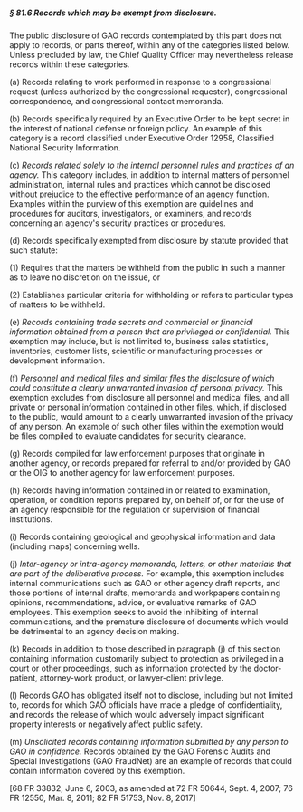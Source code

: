 ##### § 81.6 Records which may be exempt from disclosure. #####

The public disclosure of GAO records contemplated by this part does not apply to records, or parts thereof, within any of the categories listed below. Unless precluded by law, the Chief Quality Officer may nevertheless release records within these categories.

(a) Records relating to work performed in response to a congressional request (unless authorized by the congressional requester), congressional correspondence, and congressional contact memoranda.

(b) Records specifically required by an Executive Order to be kept secret in the interest of national defense or foreign policy. An example of this category is a record classified under Executive Order 12958, Classified National Security Information.

(c) *Records related solely to the internal personnel rules and practices of an agency.* This category includes, in addition to internal matters of personnel administration, internal rules and practices which cannot be disclosed without prejudice to the effective performance of an agency function. Examples within the purview of this exemption are guidelines and procedures for auditors, investigators, or examiners, and records concerning an agency's security practices or procedures.

(d) Records specifically exempted from disclosure by statute provided that such statute:

(1) Requires that the matters be withheld from the public in such a manner as to leave no discretion on the issue, or

(2) Establishes particular criteria for withholding or refers to particular types of matters to be withheld.

(e) *Records containing trade secrets and commercial or financial information obtained from a person that are privileged or confidential.* This exemption may include, but is not limited to, business sales statistics, inventories, customer lists, scientific or manufacturing processes or development information.

(f) *Personnel and medical files and similar files the disclosure of which could constitute a clearly unwarranted invasion of personal privacy.* This exemption excludes from disclosure all personnel and medical files, and all private or personal information contained in other files, which, if disclosed to the public, would amount to a clearly unwarranted invasion of the privacy of any person. An example of such other files within the exemption would be files compiled to evaluate candidates for security clearance.

(g) Records compiled for law enforcement purposes that originate in another agency, or records prepared for referral to and/or provided by GAO or the OIG to another agency for law enforcement purposes.

(h) Records having information contained in or related to examination, operation, or condition reports prepared by, on behalf of, or for the use of an agency responsible for the regulation or supervision of financial institutions.

(i) Records containing geological and geophysical information and data (including maps) concerning wells.

(j) *Inter-agency or intra-agency memoranda, letters, or other materials that are part of the deliberative process.* For example, this exemption includes internal communications such as GAO or other agency draft reports, and those portions of internal drafts, memoranda and workpapers containing opinions, recommendations, advice, or evaluative remarks of GAO employees. This exemption seeks to avoid the inhibiting of internal communications, and the premature disclosure of documents which would be detrimental to an agency decision making.

(k) Records in addition to those described in paragraph (j) of this section containing information customarily subject to protection as privileged in a court or other proceedings, such as information protected by the doctor-patient, attorney-work product, or lawyer-client privilege.

(l) Records GAO has obligated itself not to disclose, including but not limited to, records for which GAO officials have made a pledge of confidentiality, and records the release of which would adversely impact significant property interests or negatively affect public safety.

(m) *Unsolicited records containing information submitted by any person to GAO in confidence.* Records obtained by the GAO Forensic Audits and Special Investigations (GAO FraudNet) are an example of records that could contain information covered by this exemption.

[68 FR 33832, June 6, 2003, as amended at 72 FR 50644, Sept. 4, 2007; 76 FR 12550, Mar. 8, 2011; 82 FR 51753, Nov. 8, 2017]